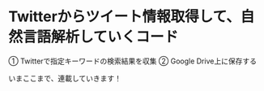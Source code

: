# Twitterからツイート情報取得して、自然言語解析していくコード

① Twitterで指定キーワードの検索結果を収集
② Google Drive上に保存する

いまここまで、連載していきます！
